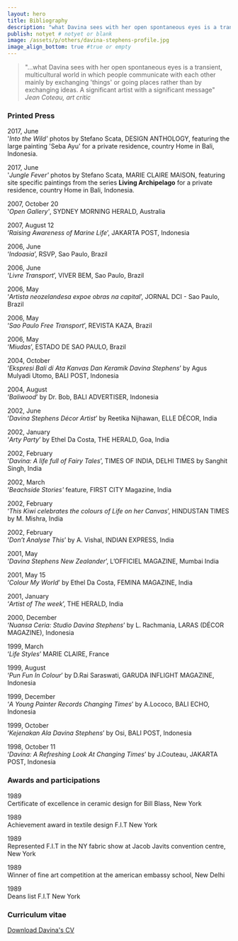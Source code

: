```yaml
---
layout: hero
title: Bibliography
description: "what Davina sees with her open spontaneous eyes is a transient, multicultural world in which people communicate with each other mainly by exchanging things or going places rather than by exchanging ideas. A significant artist with a significant message _ Jean Coteau"
publish: notyet # notyet or blank
image: /assets/p/others/davina-stephens-profile.jpg
image_align_bottom: true #true or empty
---
```


>"...what Davina sees with her open spontaneous eyes is a transient, multicultural world in which people communicate with each other mainly by exchanging 'things' or going places rather than by exchanging ideas. A significant artist with a significant message" _Jean Coteau, art critic_

### Printed Press

2017, June  
'_Into the Wild'_ photos by Stefano Scata, DESIGN ANTHOLOGY, featuring the large painting 'Seba Ayu' for a private residence, country Home in Bali, Indonesia.

2017, June  
'_Jungle Fever'_ photos by Stefano Scata, MARIE CLAIRE MAISON, featuring site specific paintings from the series **Living Archipelago** for a private residence, country Home in Bali, Indonesia.

2007, October 20   
'_Open Gallery'_, SYDNEY MORNING HERALD, Australia

2007, August 12   
‘_Raising Awareness of Marine Life_’, JAKARTA POST, Indonesia

2006, June    
‘_Indoasia_’, RSVP, Sao Paulo, Brazil

2006, June    
‘_Livre Transport_’, VIVER BEM, Sao Paulo, Brazil

2006, May   
‘_Artista neozelandesa expoe obras na capital_’, JORNAL DCI - Sao Paulo, Brazil

2006, May   
‘_Sao Paulo Free Transport_’, REVISTA KAZA, Brazil

2006, May   
‘_Miudas_’, ESTADO DE SAO PAULO, Brazil

2004, October   
‘_Ekspresi Bali di Ata Kanvas Dan Keramik Davina Stephens_’ by Agus Mulyadi Utomo, BALI POST,  Indonesia

2004, August   
‘_Baliwood_’ by Dr. Bob, BALI ADVERTISER, Indonesia

2002, June   
‘_Davina Stephens Décor Artist_’ by Reetika Nijhawan, ELLE DÉCOR, India

2002, January   
‘_Arty Party_’ by Ethel Da Costa, THE HERALD, Goa, India

2002, February   
‘_Davina: A life full of Fairy Tales_’, TIMES OF INDIA, DELHI TIMES by Sanghit Singh, India

2002, March   
‘_Beachside Stories'_ feature, FIRST CITY Magazine, India

2002, February   
‘_This Kiwi celebrates the colours of Life on her Canvas_’, HINDUSTAN TIMES by M. Mishra, India

2002, February   
‘_Don’t Analyse This_’ by A. Vishal, INDIAN EXPRESS, India

2001, May   
‘_Davina Stephens New Zealander_’, L’OFFICIEL MAGAZINE, Mumbai India

2001, May 15   
‘_Colour My World_’ by Ethel Da Costa, FEMINA MAGAZINE, India

2001, January   
‘_Artist of The week_’, THE HERALD, India

2000, December   
‘_Nuansa Ceria: Studio Davina Stephens_’ by L. Rachmania, LARAS (DÉCOR MAGAZINE), Indonesia

1999, March   
‘_Life Styles_’ MARIE CLAIRE, France

1999, August   
‘_Pun Fun In Colour_’ by D.Rai Saraswati, GARUDA INFLIGHT MAGAZINE, Indonesia

1999, December   
‘_A Young Painter Records Changing Times_’ by A.Lococo, BALI ECHO, Indonesia

1999, October   
‘_Kejenakan Ala Davina Stephens_’ by Osi, BALI POST, Indonesia

1998, October 11   
‘_Davina: A Refreshing Look At Changing Times_’ by J.Couteau, JAKARTA POST, Indonesia



### Awards and participations

1989   
Certificate of excellence in ceramic design for Bill Blass, New York

1989   
Achievement award in textile design F.I.T New York

1989   
Represented F.I.T in the NY fabric show at Jacob Javits convention centre, New York

1989   
Winner of fine art competition at the american embassy school, New Delhi

1989   
Deans list F.I.T New York


### Curriculum vitae

[Download Davina's CV](https://davinastephens.com/assets/pdf/Davina-Stephens-cv.pdf)

